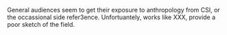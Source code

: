 General audiences seem to get their exposure to anthropology from CSI, or the occassional side refer3ence.  Unfortuantely, works like XXX, provide a poor sketch of the field.